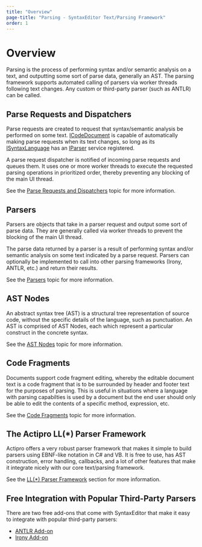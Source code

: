 ```yaml
---
title: "Overview"
page-title: "Parsing - SyntaxEditor Text/Parsing Framework"
order: 1
---
```

# Overview

Parsing is the process of performing syntax and/or semantic analysis on a text, and outputting some sort of parse data, generally an AST.  The parsing framework supports automated calling of parsers via worker threads following text changes.  Any custom or third-party parser (such as ANTLR) can be called.

## Parse Requests and Dispatchers

Parse requests are created to request that syntax/semantic analysis be performed on some text. [ICodeDocument](xref:ActiproSoftware.Text.ICodeDocument) is capable of automatically making parse requests when its text changes, so long as its [ISyntaxLanguage](xref:ActiproSoftware.Text.ISyntaxLanguage) has an [IParser](xref:ActiproSoftware.Text.Parsing.IParser) service registered.

A parse request dispatcher is notified of incoming parse requests and queues them.  It uses one or more worker threads to execute the requested parsing operations in prioritized order, thereby preventing any blocking of the main UI thread.

See the [Parse Requests and Dispatchers](parse-requests-and-dispatchers.md) topic for more information.

## Parsers

Parsers are objects that take in a parser request and output some sort of parse data.  They are generally called via worker threads to prevent the blocking of the main UI thread.

The parse data returned by a parser is a result of performing syntax and/or semantic analysis on some text indicated by a parse request.  Parsers can optionally be implemented to call into other parsing frameworks (Irony, ANTLR, etc.) and return their results.

See the [Parsers](parsers.md) topic for more information.

## AST Nodes

An abstract syntax tree (AST) is a structural tree representation of source code, without the specific details of the language, such as punctuation.  An AST is comprised of AST Nodes, each which represent a particular construct in the concrete syntax.

See the [AST Nodes](ast-nodes.md) topic for more information.

## Code Fragments

Documents support code fragment editing, whereby the editable document text is a code fragment that is to be surrounded by header and footer text for the purposes of parsing.  This is useful in situations where a language with parsing capabilties is used by a document but the end user should only be able to edit the contents of a specific method, expression, etc.

See the [Code Fragments](code-fragments.md) topic for more information.

## The Actipro LL(*) Parser Framework

Actipro offers a very robust parser framework that makes it simple to build parsers using EBNF-like notation in C# and VB.  It is free to use, has AST construction, error handling, callbacks, and a lot of other features that make it integrate nicely with our core text/parsing framework.

See the [LL(*) Parser Framework](../../ll-parser-framework/index.md) section for more information.

## Free Integration with Popular Third-Party Parsers

There are two free add-ons that come with SyntaxEditor that make it easy to integrate with popular third-party parsers:

- [ANTLR Add-on](../../antlr-addon/index.md)
- [Irony Add-on](../../irony-addon/index.md)
